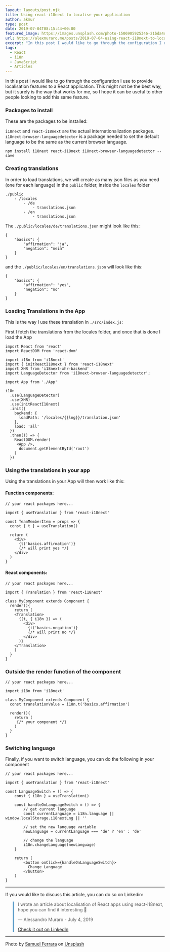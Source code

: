 ```yaml
---
layout: layouts/post.njk
title: Using react-i18next to localise your application
author: akmur
type: post
date: 2019-07-04T08:15:44+00:00
featured_image: https://images.unsplash.com/photo-1506905925346-21bda4d32df4?ixlib=rb-1.2.1&ixid=eyJhcHBfaWQiOjEyMDd9&auto=format&fit=crop&w=1000&q=70
url: https://alexmuraro.me/posts/2019-07-04-using-react-i18next-to-localise-your-application/
excerpt: "In this post I would like to go through the configuration I use to provide localisation features to a React application. This might not be the best way, but it surely is the way that works for me, so I hope it can be useful to other people looking to add this same feature."
tags:
  - React
  - i18n
  - JavaScript
  - Articles
---
```


In this post I would like to go through the configuration I use to provide localisation features to a React application. This might not be the best way, but it surely is the way that works for me, so I hope it can be useful to other people looking to add this same feature.

### Packages to install

These are the packages to be installed:

`i18next` and `react-i18next` are the actual internationalization packages.
`i18next-browser-languagedetector` is a package needed to set the default language to be the same as the current browser language.

```
npm install i18next react-i18next i18next-browser-languagedetector --save
```

### Creating translations

In order to load translations, we will create as many json files as you need (one for each language) in the `public` folder, inside the `locales` folder

```
./public
    - /locales
        - /de
            - translations.json
        - /en
            - translations.json
```

The `./public/locales/de/translations.json` might look like this:

```
{
    "basics": {
        "affirmation": "ja",
        "negation": "nein"
    }
}
```

and the `./public/locales/en/translations.json` will look like this:

```
{
    "basics": {
        "affirmation": "yes",
        "negation": "no"
    }
}
```

### Loading Translations in the App

This is the way I use these translation in `./src/index.js`:

First I fetch the translations from the locales folder, and once that is done I load the App

```
import React from 'react'
import ReactDOM from 'react-dom'

import i18n from 'i18next'
import { initReactI18next } from 'react-i18next'
import XHR from 'i18next-xhr-backend'
import LanguageDetector from 'i18next-browser-languagedetector';

import App from './App'

i18n
  .use(LanguageDetector)
  .use(XHR)
  .use(initReactI18next)
  .init({
    backend: {
      loadPath: '/locales/{{lng}}/translation.json'
    },
    load: 'all'
  })
  .then(() => {
    ReactDOM.render(
     <App />,
      document.getElementById('root')
    )
  })
```

### Using the translations in your app

Using the translations in your App will then work like this:

#### Function components:

```
// your react packages here...

import { useTranslation } from 'react-i18next'

const TeamMemberItem = props => {
  const { t } = useTranslation()

  return (
    <div>
      {t('basics.affirmation')}
      {/* will print yes */}
    </div>
  )
}
```

#### React components:

```
// your react packages here...

import { Translation } from 'react-i18next'

class MyComponent extends Component {
  render(){
    return (
    <Translation>
      {(t, { i18n }) => (
        <div>
          {t('basics.negation')}
          {/* will print no */}
        </div>
      )}
    </Translation>
    )
  }
}
```

### Outside the render function of the component

```
// your react packages here...

import i18n from 'i18next'

class MyComponent extends Component {
  const translationValue = i18n.t('basics.affirmation')

  render(){
    return (
     {/* your component */}
    )
  }
}
```

### Switching language

Finally, if you want to switch language, you can do the following in your component

```
// your react packages here...

import { useTranslation } from 'react-i18next'

const LanguageSwitch = () => {
    const { i18n } = useTranslation()

    const handleOnLanguageSwitch = () => {
        // get current language
        const currentLanguage = i18n.language || window.localStorage.i18nextLng || ''

        // set the new language variable
        newLanguage = currentLanguage === 'de' ? 'en' : 'de'

        // change the language
        i18n.changeLanguage(newLanguage)
    }

    return (
        <button onClick={handleOnLanguageSwitch}>
          Change Language
        </button>
    )
}
```

---

If you would like to discuss this article, you can do so on Linkedin:

<blockquote class="blockquote__linkedin data-lang=" style="border-color: #1D77B5;">
  <p dir="ltr" lang="en">
    I wrote an article about localisation of React apps using react-i18next, hope you can find it interesting 🙂
  </p>
  <p>
    — Alessandro Muraro - July 4, 2019
  </p>
  <p>
    <a href="https://www.linkedin.com/feed/update/urn:li:activity:6552470270781739008/">Check it out on LinkedIn</a>
  </p>
</blockquote>

---

<span>Photo by <a href="https://unsplash.com/@samferrara?utm_source=unsplash&amp;utm_medium=referral&amp;utm_content=creditCopyText">Samuel Ferrara</a> on <a href="https://unsplash.com/s/photos/mountains?utm_source=unsplash&amp;utm_medium=referral&amp;utm_content=creditCopyText">Unsplash</a></span>
